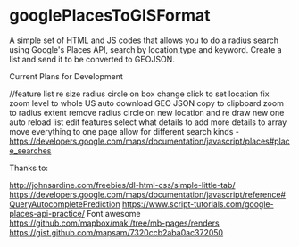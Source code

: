 # googlePlacesToGISFormat
A simple set of HTML and JS codes that allows you to do a radius search using Google's Places API, search by location,type and keyword. Create a list and send it to be converted to GEOJSON. 

Current Plans for Development

//feature list
re size radius circle on box change
click to set location
fix zoom level to whole US 
auto download GEO JSON
copy to clipboard
zoom to radius extent
remove radius circle on new location and re draw new one
auto reload list
edit features
select what details to add
more details to array 
move everything to one page
allow for different search kinds - https://developers.google.com/maps/documentation/javascript/places#place_searches

Thanks to:

http://johnsardine.com/freebies/dl-html-css/simple-little-tab/
https://developers.google.com/maps/documentation/javascript/reference#QueryAutocompletePrediction
https://www.script-tutorials.com/google-places-api-practice/
Font awesome
https://github.com/mapbox/maki/tree/mb-pages/renders
https://gist.github.com/mapsam/7320ccb2aba0ac372050
